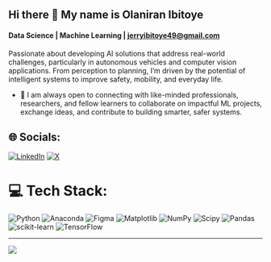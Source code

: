 ## Hi there 👋 My name is Olaniran Ibitoye
#### Data Science | Machine Learning | jerryibitoye49@gmail.com
Passionate about developing AI solutions that address real-world challenges, particularly in autonomous vehicles and computer vision applications. From perception to planning, I’m driven by the potential of intelligent systems to improve safety, mobility, and everyday life.
- 🤝 I am always open to connecting with like-minded professionals, researchers, and fellow learners to collaborate on impactful ML projects, exchange ideas, and contribute to building smarter, safer systems.
<!--
**Ibitoye07/Ibitoye07** is a ✨ _special_ ✨ repository because its `README.md` (this file) appears on your GitHub profile.

Here are some ideas to get you started:

- 🔭 I’m currently working on ...
- 🌱 I’m currently learning ...
- 👯 I am always open to connecting with like-minded professionals, researchers, and fellow learners to collaborate on impactful ML projects, exchange ideas, and contribute to building smarter, safer systems.
- 🤔 I’m looking for help with ...
- 💬 Ask me about ...
- 📫 How to reach me: ...
- 😄 Pronouns: ...
- ⚡ Fun fact: ...
-->


## 🌐 Socials:
[![LinkedIn](https://img.shields.io/badge/LinkedIn-%230077B5.svg?logo=linkedin&logoColor=white)](https://linkedin.com/in/https://www.linkedin.com/in/olaniranibitoye/) [![X](https://img.shields.io/badge/X-black.svg?logo=X&logoColor=white)](https://x.com/https://x.com/jerrycoolz_) 

# 💻 Tech Stack:
![Python](https://img.shields.io/badge/python-3670A0?style=for-the-badge&logo=python&logoColor=ffdd54) ![Anaconda](https://img.shields.io/badge/Anaconda-%2344A833.svg?style=for-the-badge&logo=anaconda&logoColor=white) ![Figma](https://img.shields.io/badge/figma-%23F24E1E.svg?style=for-the-badge&logo=figma&logoColor=white) ![Matplotlib](https://img.shields.io/badge/Matplotlib-%23ffffff.svg?style=for-the-badge&logo=Matplotlib&logoColor=black) ![NumPy](https://img.shields.io/badge/numpy-%23013243.svg?style=for-the-badge&logo=numpy&logoColor=white) ![Scipy](https://img.shields.io/badge/SciPy-%230C55A5.svg?style=for-the-badge&logo=scipy&logoColor=%white) ![Pandas](https://img.shields.io/badge/pandas-%23150458.svg?style=for-the-badge&logo=pandas&logoColor=white) ![scikit-learn](https://img.shields.io/badge/scikit--learn-%23F7931E.svg?style=for-the-badge&logo=scikit-learn&logoColor=white) ![TensorFlow](https://img.shields.io/badge/TensorFlow-%23FF6F00.svg?style=for-the-badge&logo=TensorFlow&logoColor=white)

---
[![](https://visitcount.itsvg.in/api?id=Ibitoye07&icon=0&color=0)](https://visitcount.itsvg.in)

<!-- Proudly created with GPRM ( https://gprm.itsvg.in ) -->
